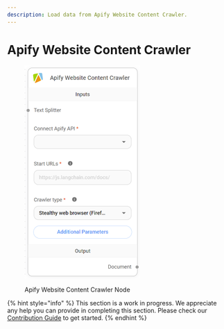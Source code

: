 ```yaml
---
description: Load data from Apify Website Content Crawler.
---
```


# Apify Website Content Crawler

<figure><img src="../../../.gitbook/assets/image (2) (1) (1) (1) (1).png" alt="" width="266"><figcaption><p>Apify Website Content Crawler Node</p></figcaption></figure>

{% hint style="info" %}
This section is a work in progress. We appreciate any help you can provide in completing this section. Please check our [Contribution Guide](https://toi500.gitbook.io/flowise-docs/contributing) to get started.
{% endhint %}
